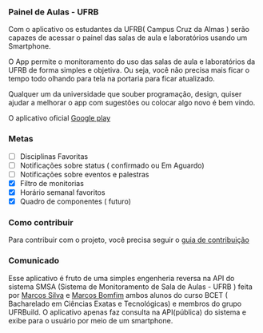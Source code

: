 ### Painel de Aulas - UFRB
Com o aplicativo os estudantes da UFRB( Campus Cruz da Almas ) serão capazes de acessar o painel das salas de aula e laboratórios usando um Smartphone.

O App permite o monitoramento do uso das salas de aula e laboratórios da UFRB de forma simples e objetiva. Ou seja, você não precisa mais ficar o tempo todo olhando para tela na portaria para ficar atualizado.

Qualquer um da universidade que souber programação, design, quiser ajudar a melhorar o app com sugestões ou colocar algo novo é bem vindo.

O aplicativo oficial [Google play](https://play.google.com/store/apps/details?id=com.ufrbuild.mh4x0f.painelufrb)

### Metas
- [ ] Disciplinas Favoritas
- [ ] Notificações sobre status ( confirmado ou Em Aguardo)
- [ ] Notificações sobre eventos e palestras
- [x] Filtro de monitorias
- [x] Horário semanal favoritos
- [x] Quadro  de componentes ( futuro)

### Como contribuir
Para contribuir com o projeto, você precisa seguir o [guia de contribuição](https://github.com/mh4x0f/Painel-Aulas-UFRB/blob/master/CONTRIBUTING.md)

### Comunicado
Esse aplicativo é fruto de uma simples engenheria reversa na API do sistema SMSA  (Sistema de Monitoramento de Sala de Aulas - UFRB ) feita por [Marcos Silva](https://github.com/mcilva) e [Marcos Bomfim](https://github.com/mh4x0f) ambos alunos do curso BCET ( Bacharelado em Ciências Exatas e Tecnológicas) e membros do grupo UFRBuild. O aplicativo apenas faz consulta na API(pública) do sistema e exibe para o usuário por meio de um smartphone.
